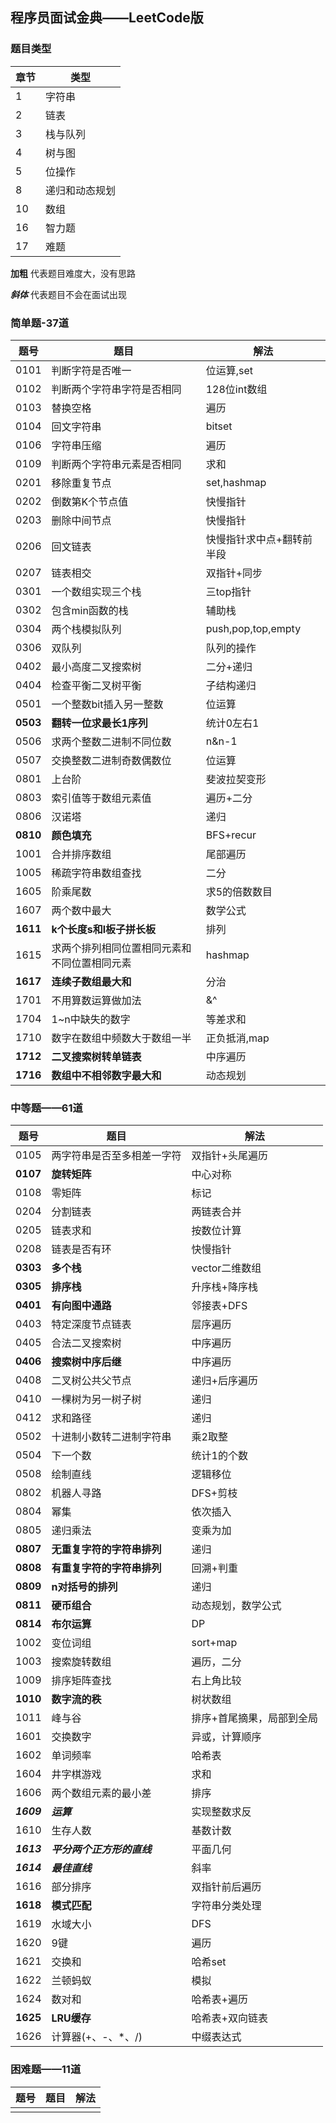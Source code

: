 ## 程序员面试金典——LeetCode版

### 题目类型

| 章节 | 类型           |
| ---- | -------------- |
| 1    | 字符串         |
| 2    | 链表           |
| 3    | 栈与队列       |
| 4    | 树与图         |
| 5    | 位操作         |
| 8    | 递归和动态规划 |
| 10   | 数组           |
| 16   | 智力题         |
| 17   | 难题           |

**加粗**    代表题目难度大，没有思路

***斜体***    代表题目不会在面试出现

### 简单题-37道

| 题号     | 题目                                         | 解法                      |
| -------- | -------------------------------------------- | ------------------------- |
| 0101     | 判断字符是否唯一                             | 位运算,set                |
| 0102     | 判断两个字符串字符是否相同                   | 128位int数组              |
| 0103     | 替换空格                                     | 遍历                      |
| 0104     | 回文字符串                                   | bitset                    |
| 0106     | 字符串压缩                                   | 遍历                      |
| 0109     | 判断两个字符串元素是否相同                   | 求和                      |
| 0201     | 移除重复节点                                 | set,hashmap               |
| 0202     | 倒数第K个节点值                              | 快慢指针                  |
| 0203     | 删除中间节点                                 | 快慢指针                  |
| 0206     | 回文链表                                     | 快慢指针求中点+翻转前半段 |
| 0207     | 链表相交                                     | 双指针+同步               |
| 0301     | 一个数组实现三个栈                           | 三top指针                 |
| 0302     | 包含min函数的栈                              | 辅助栈                    |
| 0304     | 两个栈模拟队列                               | push,pop,top,empty        |
| 0306     | 双队列                                       | 队列的操作                |
| 0402     | 最小高度二叉搜索树                           | 二分+递归                 |
| 0404     | 检查平衡二叉树平衡                           | 子结构递归                |
| 0501     | 一个整数bit插入另一整数                      | 位运算                    |
| **0503** | **翻转一位求最长1序列**                      | 统计0左右1                |
| 0506     | 求两个整数二进制不同位数                     | n&n-1                     |
| 0507     | 交换整数二进制奇数偶数位                     | 位运算                    |
| 0801     | 上台阶                                       | 斐波拉契变形              |
| 0803     | 索引值等于数组元素值                         | 遍历+二分                 |
| 0806     | 汉诺塔                                       | 递归                      |
| **0810** | **颜色填充**                                 | BFS+recur                 |
| 1001     | 合并排序数组                                 | 尾部遍历                  |
| 1005     | 稀疏字符串数组查找                           | 二分                      |
| 1605     | 阶乘尾数                                     | 求5的倍数数目             |
| 1607     | 两个数中最大                                 | 数学公式                  |
| **1611** | **k个长度s和l板子拼长板**                    | 排列                      |
| 1615     | 求两个排列相同位置相同元素和不同位置相同元素 | hashmap                   |
| **1617** | **连续子数组最大和**                         | 分治                      |
| 1701     | 不用算数运算做加法                           | &^                        |
| 1704     | 1~n中缺失的数字                              | 等差求和                  |
| 1710     | 数字在数组中频数大于数组一半                 | 正负抵消,map              |
| **1712** | **二叉搜索树转单链表**                       | 中序遍历                  |
| **1716** | **数组中不相邻数字最大和**                   | 动态规划                  |

### 中等题——61道

| 题号       | 题目                       | 解法                      |
| ---------- | -------------------------- | ------------------------- |
| 0105       | 两字符串是否至多相差一字符 | 双指针+头尾遍历           |
| **0107**   | **旋转矩阵**               | 中心对称                  |
| 0108       | 零矩阵                     | 标记                      |
| 0204       | 分割链表                   | 两链表合并                |
| 0205       | 链表求和                   | 按数位计算                |
| 0208       | 链表是否有环               | 快慢指针                  |
| **0303**   | **多个栈**                 | vector二维数组            |
| **0305**   | **排序栈**                 | 升序栈+降序栈             |
| **0401**   | **有向图中通路**           | 邻接表+DFS                |
| 0403       | 特定深度节点链表           | 层序遍历                  |
| 0405       | 合法二叉搜索树             | 中序遍历                  |
| **0406**   | **搜索树中序后继**         | 中序遍历                  |
| 0408       | 二叉树公共父节点           | 递归+后序遍历             |
| 0410       | 一棵树为另一树子树         | 递归                      |
| 0412       | 求和路径                   | 递归                      |
| 0502       | 十进制小数转二进制字符串   | 乘2取整                   |
| 0504       | 下一个数                   | 统计1的个数               |
| 0508       | 绘制直线                   | 逻辑移位                  |
| 0802       | 机器人寻路                 | DFS+剪枝                  |
| 0804       | 幂集                       | 依次插入                  |
| 0805       | 递归乘法                   | 变乘为加                  |
| **0807**   | **无重复字符的字符串排列** | 递归                      |
| **0808**   | **有重复字符的字符串排列** | 回溯+判重                 |
| **0809**   | **n对括号的排列**          | 递归                      |
| **0811**   | **硬币组合**               | 动态规划，数学公式        |
| **0814**   | **布尔运算**               | DP                        |
| 1002       | 变位词组                   | sort+map                  |
| 1003       | 搜索旋转数组               | 遍历，二分                |
| 1009       | 排序矩阵查找               | 右上角比较                |
| **1010**   | **数字流的秩**             | 树状数组                  |
| 1011       | 峰与谷                     | 排序+首尾摘果，局部到全局 |
| 1601       | 交换数字                   | 异或，计算顺序            |
| 1602       | 单词频率                   | 哈希表                    |
| 1604       | 井字棋游戏                 | 求和                      |
| 1606       | 两个数组元素的最小差       | 排序                      |
| ***1609*** | ***运算***                 | 实现整数求反              |
| 1610       | 生存人数                   | 基数计数                  |
| ***1613*** | ***平分两个正方形的直线*** | 平面几何                  |
| ***1614*** | ***最佳直线***             | 斜率                      |
| 1616       | 部分排序                   | 双指针前后遍历            |
| **1618**   | **模式匹配**               | 字符串分类处理            |
| 1619       | 水域大小                   | DFS                       |
| 1620       | 9键                        | 遍历                      |
| 1621       | 交换和                     | 哈希set                   |
| 1622       | 兰顿蚂蚁                   | 模拟                      |
| 1624       | 数对和                     | 哈希表+遍历               |
| **1625**   | **LRU缓存**                | 哈希表+双向链表           |
| 1626       | 计算器(+、-、*、/)         | 中缀表达式                |

### 困难题——11道

| 题号 | 题目 | 解法 |
| ---- | ---- | ---- |
|      |      |      |